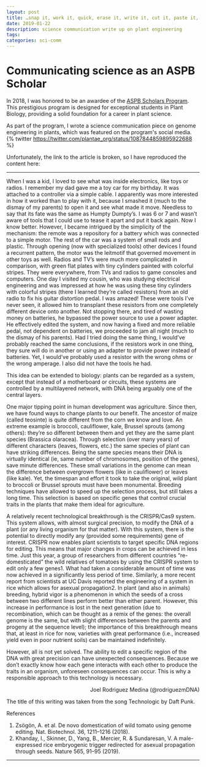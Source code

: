```yaml
---
layout: post
title: …snap it, work it, quick, erase it, write it, cut it, paste it, save it…
date: 2019-01-22 
description: science communication write up on plant engineering
tags: 
categories: sci-comm
---
```

 

# Communicating science as an ASPB Scholar

In 2018, I was honored to be an awardee of the [ASPB Scholars Program](https://aspb.org/awards-funding/aspb-awards/aspb-conviron-scholars-program/awardees-2/#toggle-id-31). This prestigious program is designed for exceptional students in Plant Biology, providing a solid foundation for a career in plant science.

As part of the program, I wrote a science communication piece on genome engineering in plants, which was featured on the program's social media.
{% twitter https://twitter.com/plantae_org/status/1087844859895922688 %}

Unfortunately, the link to the article is broken, so I have reproduced the content here:

----

When I was a kid, I loved to see what was inside electronics, like toys or radios. I remember my dad gave me a toy car for my birthday. It was attached to a controller via a simple cable. I apparently was more interested in how it worked than to play with it, because I smashed it (much to the dismay of my parents) to open it and see what made it move. Needless to say that its fate was the same as Humpty Dumpty’s. I was 6 or 7 and wasn’t aware of tools that I could use to tease it apart and put it back again. Now I know better. However, I became intrigued by the simplicity of the mechanism: the remote was a repository for a battery which was connected to a simple motor. The rest of the car was a system of small rods and plastic. Through opening (now with specialized tools) other devices I found a recurrent pattern, the motor was the leitmotif that governed movement in other toys as well. Radios and TV’s were much more complicated in comparison, with green flat plates with tiny cylinders painted with colorful stripes. They were everywhere, from TVs and radios to game consoles and computers. One day I visited my cousin, who was studying electrical engineering and was impressed at how he was using these tiny cylinders with colorful stripes (there I learned they’re called resistors) from an old radio to fix his guitar distortion pedal. I was amazed! These were tools I’ve never seen, it allowed him to transplant these resistors from one completely different device onto another. Not stopping there, and tired of wasting money on batteries, he bypassed the power source to use a power adapter. He effectively edited the system, and now having a fixed and more reliable pedal, not dependent on batteries, we proceeded to jam all night (much to the dismay of his parents). Had I tried doing the same thing, I would’ve probably reached the same conclusions, if the resistors work in one thing, they sure will do in another or using an adapter to provide power instead of batteries. Yet, I would’ve probably used a resistor with the wrong ohms or the wrong amperage. I also did not have the tools he had. 

This idea can be extended to biology: plants can be regarded as a system, except that instead of a motherboard or circuits, these systems are controlled by a multilayered network, with DNA being arguably one of the central layers.

One major tipping point in human development was agriculture. Since then, we have found ways to change plants to our benefit. The ancestor of maize (called teosinte) is quite different from the corn we know and love. An extreme example is broccoli, cauliflower, kale, Brussel sprouts (among others): they’re so different between them and yet they are the same plant species (Brassica olaracea). Through selection (over many years) of different characters (leaves, flowers, etc.) the same species of plant can have striking differences. Being the same species means their DNA is virtually identical (ie, same number of chromosomes, position of the genes), save minute differences. These small variations in the genome can mean the difference between overgrown flowers (like in cauliflower) or leaves (like kale). Yet, the timespan and effort it took to take the original, wild plant to broccoli or Brussel sprouts must have been monumental. Breeding techniques have allowed to speed up the selection process, but still takes a long time. This selection is based on specific genes that control crucial traits in the plants that make them ideal for agriculture.

A relatively recent technological breakthrough is the CRISPR/Cas9 system. This system allows, with almost surgical precision, to modify the DNA of a plant (or any living organism for that matter). With this system, there is the potential to directly modify any (provided some requirements) gene of interest. CRISPR now enables plant scientists to target specific DNA regions for editing. This means that major changes in crops can be achieved in less time. Just this year, a group of researchers from different countries “re-domesticated” the wild relatives of tomatoes by using the CRISPR system to edit only a few genes1. What had taken a considerable amount of time was now achieved in a significantly less period of time. Similarly, a more recent report from scientists at UC Davis reported the engineering of a system in rice which allows for asexual propagation2. In plant (and also in animals) breeding, hybrid vigor is a phenomenon in which the seeds of a cross between two different lines perform better than either parent. However, this increase in performance is lost in the next generation (due to recombination, which can be thought as a remix of the genes: the overall genome is the same, but with slight differences between the parents and progeny at the sequence level); the importance of this breakthrough means that, at least in rice for now, varieties with great performance (i.e., increased yield even in poor nutrient soils) can be maintained indefinitely.

However, all is not yet solved. The ability to edit a specific region of the DNA with great precision can have unexpected consequences. Because we don’t exactly know how each gene interacts with each other to produce the traits in an organism, unforeseen consequences can occur. This is why a responsible approach to this technology is necessary.

<div style="text-align: right;">
  Joel Rodriguez Medina (@rodriguezmDNA)
</div>



The title of this writing was taken from the song Technologic by Daft Punk.


References

1.	Zsögön, A. et al. De novo domestication of wild tomato using genome editing. Nat. Biotechnol. 36, 1211–1216 (2018).
2.	Khanday, I., Skinner, D., Yang, B., Mercier, R. & Sundaresan, V. A male-expressed rice embryogenic trigger redirected for asexual propagation through seeds. Nature 565, 91–95 (2019).

----